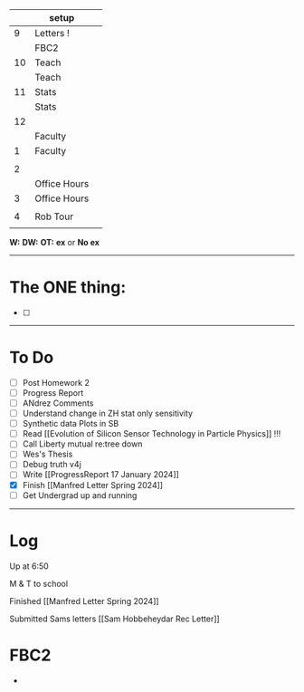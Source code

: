 
|     | setup        |     |
| --- | ------------ | --- |
| 9   | Letters !    |     |
|     | FBC2         |     |
| 10  | Teach        |     |
|     | Teach        |     |
| 11  | Stats        |     |
|     | Stats        |     |
| 12  |              |     |
|     | Faculty      |     |
| 1   | Faculty      |     |
|     |              |     |
| 2   |              |     |
|     | Office Hours |     |
| 3   | Office Hours |     |
|     |              |     |
| 4   | Rob Tour     |     |
|     |              |     |

**W:**
**DW:**
**OT:**
**ex** or **No ex**

---
# The ONE thing: 
- [ ] 

---
# To Do

- [ ] Post Homework 2
- [ ] Progress Report
- [ ] ANdrez Comments
- [ ] Understand change in ZH stat only sensitivity 
- [ ] Synthetic data Plots in SB 
- [ ] Read [[Evolution of Silicon Sensor Technology in Particle Physics]] !!!
- [ ] Call Liberty mutual re:tree down
- [ ] Wes's Thesis
- [ ] Debug truth v4j
- [ ] Write  [[ProgressReport 17 January 2024]]
- [x] Finish [[Manfred Letter Spring 2024]]
- [ ] Get Undergrad up and running

---

# Log

Up at 6:50 

M & T to school

Finished [[Manfred Letter Spring 2024]]

Submitted Sams letters
[[Sam Hobbeheydar Rec Letter]]

# FBC2
- 